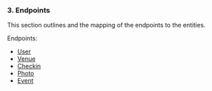 ### 3. Endpoints
This section outlines and the mapping of the endpoints to the entities.

Endpoints:
+ [User](https://github.com/ner0tic/DdnetFoursquareBundle/blob/master/Resources/doc/3a-user.md)
+ [Venue](https://github.com/ner0tic/DdnetFoursquareBundle/blob/master/Resources/doc/3b-venue.md)
+ [Checkin](https://github.com/ner0tic/DdnetFoursquareBundle/blob/master/Resources/doc/3c-checkin.md)
+ [Photo](https://github.com/ner0tic/DdnetFoursquareBundle/blob/master/Resources/doc/3d-photo.md)
+ [Event](https://github.com/ner0tic/DdnetFoursquareBundle/blob/master/Resources/doc/3e-event.md)
